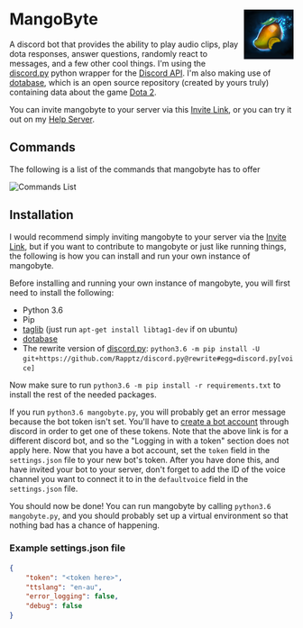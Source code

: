 # MangoByte<img align="right" src="mangobyte.png"/>
A discord bot that provides the ability to play audio clips, play dota responses, answer questions, randomly react to messages, and a few other cool things. I'm using the [discord.py](https://github.com/Rapptz/discord.py) python wrapper for the [Discord API](https://discordapp.com/developers). I'm also making use of [dotabase](https://github.com/mdiller/dotabase), which is an open source repository (created by yours truly) containing data about the game [Dota 2](http://www.dota2.com).

You can invite mangobyte to your server via this [Invite Link](https://discordapp.com/oauth2/authorize?permissions=60480&scope=bot&client_id=213476188037971968), or you can try it out on my [Help Server](https://discord.gg/d6WWHxx).

## Commands
The following is a list of the commands that mangobyte has to offer

![Commands List](https://cdn.discordapp.com/attachments/283425638633963530/335882259913637898/help_all.png)

## Installation

I would recommend simply inviting mangobyte to your server via the [Invite Link](https://discordapp.com/oauth2/authorize?permissions=60480&scope=bot&client_id=213476188037971968), but if you want to contribute to mangobyte or just like running things, the following is how you can install and run your own instance of mangobyte.

Before installing and running your own instance of mangobyte, you will first need to install the following:

* Python 3.6
* Pip
* [taglib](http://taglib.org/) (just run `apt-get install libtag1-dev` if on ubuntu)
* [dotabase](https://github.com/mdiller/dotabase)
* The rewrite version of [discord.py](https://github.com/Rapptz/discord.py):
	`python3.6 -m pip install -U git+https://github.com/Rapptz/discord.py@rewrite#egg=discord.py[voice]`

Now make sure to run `python3.6 -m pip install -r requirements.txt` to install the rest of the needed packages.

If you run `python3.6 mangobyte.py`, you will probably get an error message because the bot token isn't set. You'll have to [create a bot account](https://twentysix26.github.io/Red-Docs/red_guide_bot_accounts/) through discord in order to get one of these tokens. Note that the above link is for a different discord bot, and so the "Logging in with a token" section does not apply here. Now that you have a bot account, set the `token` field in the `settings.json` file to your new bot's token. After you have done this, and have invited your bot to your server, don't forget to add the ID of the voice channel you want to connect it to in the `defaultvoice` field in the `settings.json` file.

You should now be done! You can run mangobyte by calling `python3.6 mangobyte.py`, and you should probably set up a virtual environment so that nothing bad has a chance of happening.

### Example settings.json file

```json
{
	"token": "<token here>",
	"ttslang": "en-au",
	"error_logging": false,
	"debug": false
}
```